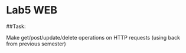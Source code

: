 # Lab5 WEB

##Task:

Make get/post/update/delete operations on HTTP requests (using back from previous semester)